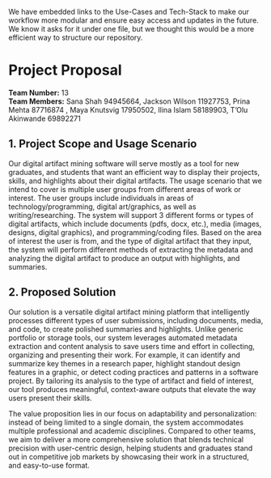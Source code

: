 We have embedded links to the Use-Cases and Tech-Stack to make our workflow more modular and ensure easy access and updates in the future. We know it asks for it under one file, but we thought this would be a more efficient way to structure our repository. 
# Project Proposal 
**Team Number:** 13\
**Team Members:** Sana Shah 94945664, Jackson Wilson 11927753, Prina Mehta 87716874 , Maya Knutsvig 17950502, Ilina Islam 58189903, T’Olu Akinwande 69892271

## 1. Project Scope and Usage Scenario

Our digital artifact mining software will serve mostly as a tool for new graduates, and students that want an efficient way to display their projects, skills, and highlights about their digital artifacts. The usage scenario that we intend to cover is multiple user groups from different areas of work or interest. The user groups include individuals in areas of technology/programming, digital art/graphics, as well as writing/researching. The system will support 3 different forms or types of digital artifacts, which include documents (pdfs, docx, etc.), media (images, designs, digital graphics), and programming/coding files. Based on the area of interest the user is from, and the type of digital artifact that they input, the system will perform different methods of extracting the metadata and analyzing the digital artifact to produce an output with highlights, and summaries.


## 2. Proposed Solution

Our solution is a versatile digital artifact mining platform that intelligently processes different types of user submissions, including documents, media, and code, to create polished summaries and highlights. Unlike generic portfolio or storage tools, our system leverages automated metadata extraction and content analysis to save users time and effort in collecting, organizing and presenting their work. For example, it can identify and summarize key themes in a research paper, highlight standout design features in a graphic, or detect coding practices and patterns in a software project. By tailoring its analysis to the type of artifact and field of interest, our tool produces meaningful, context-aware outputs that elevate the way users present their skills.

The value proposition lies in our focus on adaptability and personalization: instead of being limited to a single domain, the system accommodates multiple professional and academic disciplines. Compared to other teams, we aim to deliver a more comprehensive solution that blends technical precision with user-centric design, helping students and graduates stand out in competitive job markets by showcasing their work in a structured, and easy-to-use format.


